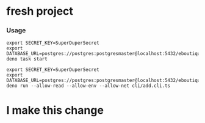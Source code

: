 # fresh project

### Usage

```
export SECRET_KEY=SuperDuperSecret 
export DATABASE_URL=postgres://postgres:postgresmaster@localhost:5432/eboutique 
deno task start
```

```
export SECRET_KEY=SuperDuperSecret 
export DATABASE_URL=postgres://postgres:postgresmaster@localhost:5432/eboutique 
deno run --allow-read --allow-env --allow-net cli/add.cli.ts
```
# I make this change
